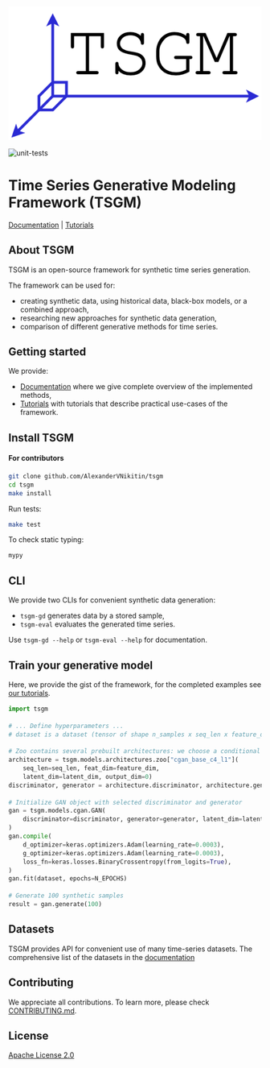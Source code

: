 <div style="text-align:center">
<img src="./docs/_static/logo.png">
</div>

![unit-tests](https://github.com/AlexanderVNikitin/tsgm/actions/workflows/test.yml/badge.svg?event=push)


# Time Series Generative Modeling Framework (TSGM)

[Documentation](https://tsgm.readthedocs.io/en/latest/) |
[Tutorials](https://github.com/AlexanderVNikitin/tsgm/tree/main/tutorials)

## About TSGM

TSGM is an open-source framework for synthetic time series generation.

The framework can be used for:
- creating synthetic data, using historical data, black-box models, or a combined approach,
- researching new approaches for synthetic data generation,
- comparison of different generative methods for time series.


## Getting started

We provide:
* [Documentation](https://tsgm.readthedocs.io/en/latest/) where we give complete overview of the implemented methods,
* [Tutorials](https://github.com/AlexanderVNikitin/tsgm/tree/main/tutorials) with tutorials that describe practical use-cases of the framework.


## Install TSGM
#### For contributors
```bash
git clone github.com/AlexanderVNikitin/tsgm
cd tsgm
make install
```

Run tests:
```bash
make test
```

To check static typing:
```bash
mypy
```

## CLI
We provide two CLIs for convenient synthetic data generation:
- `tsgm-gd` generates data by a stored sample,
- `tsgm-eval` evaluates the generated time series.

Use `tsgm-gd --help` or `tsgm-eval --help` for documentation.

## Train your generative model
Here, we provide the gist of the framework, for the completed examples see [our tutorials](./tutorials).
```python
import tsgm

# ... Define hyperparameters ...
# dataset is a dataset (tensor of shape n_samples x seq_len x feature_dim)

# Zoo contains several prebuilt architectures: we choose a conditional GAN architecture
architecture = tsgm.models.architectures.zoo["cgan_base_c4_l1"](
    seq_len=seq_len, feat_dim=feature_dim,
    latent_dim=latent_dim, output_dim=0)
discriminator, generator = architecture.discriminator, architecture.generator

# Initialize GAN object with selected discriminator and generator
gan = tsgm.models.cgan.GAN(
    discriminator=discriminator, generator=generator, latent_dim=latent_dim
)
gan.compile(
    d_optimizer=keras.optimizers.Adam(learning_rate=0.0003),
    g_optimizer=keras.optimizers.Adam(learning_rate=0.0003),
    loss_fn=keras.losses.BinaryCrossentropy(from_logits=True),
)
gan.fit(dataset, epochs=N_EPOCHS)

# Generate 100 synthetic samples
result = gan.generate(100)
```

## Datasets
TSGM provides API for convenient use of many time-series datasets. The comprehensive list of the datasets in the [documentation](https://tsgm.readthedocs.io/en/latest/guides/datasets.html)

## Contributing
We appreciate all contributions. To learn more, please check [CONTRIBUTING.md](CONTRIBUTING.md).

## License
[Apache License 2.0](LICENSE)
